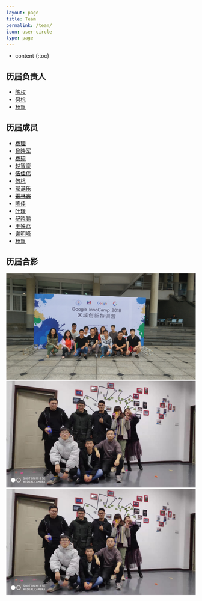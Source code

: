 ```yaml
---
layout: page
title: Team
permalink: /team/
icon: user-circle
type: page
---
```


* content
{:toc}

## 历届负责人

- [陈权](https://github.com/chenquan)
- [何杭](https://github.com/abbhay)
- [杨飘](https://github.com/Shigurea)

## 历届成员

- [杨理](https://github.com/LeoooY)
- ~~[曾晓军](https://github.com/Mxzxj)~~
- [杨硕](https://github.com/Estelle1223)
- [赵智豪](https://github.com/SHzhihao)
- [伍佳伟](https://github.com/Samsara5)
- [何杭](https://github.com/abbhay)
- [鄢满乐](https://github.com/YanmanleLichen)
- ~~[雷林鑫](https://github.com/leilinxin)~~
- [陈佳](https://github.com/Chen-Rom-Kay)
- [叶璟](https://github.com/Suserra)
- [纪晓鹏](http://github.com/jiqwq)
- [王姝荔](https://github.com/WSLAshin)
- [谢明峰](https://github.com/776436093)
- [杨飘](https://github.com/Shigurea)


## 历届合影

![](/img/IMG_20180526_085512.jpg)
![](/img/20190316102830.jpg)
![](/img/20190316102830.jpg)
